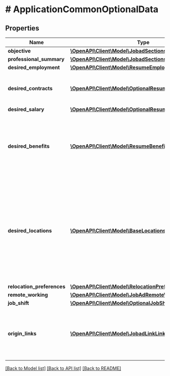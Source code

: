 # # ApplicationCommonOptionalData

## Properties

Name | Type | Description | Notes
------------ | ------------- | ------------- | -------------
**objective** | [**\OpenAPI\Client\Model\JobadSectionsValueModelStrictStr**](JobadSectionsValueModelStrictStr.md) |  | [optional]
**professional_summary** | [**\OpenAPI\Client\Model\JobadSectionsValueModelStrictStr**](JobadSectionsValueModelStrictStr.md) |  | [optional]
**desired_employment** | [**\OpenAPI\Client\Model\ResumeEmployment**](ResumeEmployment.md) |  | [optional]
**desired_contracts** | [**\OpenAPI\Client\Model\OptionalResumeContract[]**](OptionalResumeContract.md) | A candidate preference towards certain contracts. | [optional]
**desired_salary** | [**\OpenAPI\Client\Model\OptionalResumeSalary**](OptionalResumeSalary.md) |  | [optional]
**desired_benefits** | [**\OpenAPI\Client\Model\ResumeBenefit[]**](ResumeBenefit.md) | A candidate preference towards certain benefits. E.g.: &#39;Medical Insurance&#39;, &#39;Company Phone&#39;, etc.. | [optional]
**desired_locations** | [**\OpenAPI\Client\Model\BaseLocationsLocation[]**](BaseLocationsLocation.md) | A candidate preference towards certain locations. E.g.: Headquarter location, a certain Branch location or home location if remote working is possible. | [optional]
**relocation_preferences** | [**\OpenAPI\Client\Model\RelocationPreferences**](RelocationPreferences.md) |  | [optional]
**remote_working** | [**\OpenAPI\Client\Model\JobAdRemoteWorking**](JobAdRemoteWorking.md) |  | [optional]
**job_shift** | [**\OpenAPI\Client\Model\OptionalJobShift**](OptionalJobShift.md) |  | [optional]
**origin_links** | [**\OpenAPI\Client\Model\JobadLinkLink[]**](JobadLinkLink.md) | List of links from which the application is coming from. E.g.: LinkedIn, Indeed, etc.. | [optional]

[[Back to Model list]](../../README.md#models) [[Back to API list]](../../README.md#endpoints) [[Back to README]](../../README.md)

